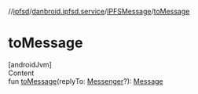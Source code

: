 //[ipfsd](../../index.md)/[danbroid.ipfsd.service](../index.md)/[IPFSMessage](index.md)/[toMessage](to-message.md)



# toMessage  
[androidJvm]  
Content  
fun [toMessage](to-message.md)(replyTo: [Messenger](https://developer.android.com/reference/kotlin/android/os/Messenger.html)?): [Message](https://developer.android.com/reference/kotlin/android/os/Message.html)  



